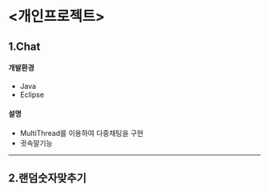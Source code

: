 # <개인프로젝트>


## 1.Chat
#### 개발환경
* Java
* Eclipse
#### 설명
* MultiThread를 이용하여 다중채팅을 구현 
* 귓속말기능

---

## 2.랜덤숫자맞추기 
